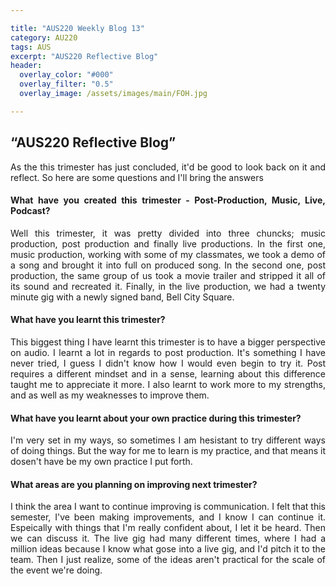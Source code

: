 ```yaml
---

title: "AUS220 Weekly Blog 13"
category: AU220
tags: AUS
excerpt: "AUS220 Reflective Blog"
header:
  overlay_color: "#000"
  overlay_filter: "0.5"
  overlay_image: /assets/images/main/FOH.jpg

---
```

<style>
body {
text-align: justify}
</style>

## “AUS220 Reflective Blog”

As the this trimester has just concluded, it'd be good to look back on it and reflect. So here are some questions and I'll bring the answers

#### What have you created this trimester - Post-Production, Music, Live, Podcast?
Well this trimester, it was pretty divided into three chuncks; music production, post production and finally live productions. In the first one, music production, working with some of my classmates, we took a demo of a song and brought it into full on produced song. In the second one, post production, the same group of us took a movie trailer and stripped it all of its sound and recreated it. Finally, in the live production, we had a twenty minute gig with a newly signed band, Bell City Square. 


#### What have you learnt this trimester?

This biggest thing I have learnt this trimester is to have a bigger perspective on audio.  I learnt a lot in regards to post production. It's something I have never tried, I guess I didn't know how I would even begin to try it. Post requires a different mindset and in a sense, learning about this difference taught me to appreciate it more. I also learnt to work more to my strengths, and as well as my weaknesses to improve them. 

#### What have you learnt about your own practice during this trimester?

I'm very set in my ways, so sometimes I am hesistant to try different ways of doing things. But the way for me to learn is my practice, and that means it dosen't have be my own practice I put forth. 

#### What areas are you planning on improving next trimester?

I think the area I want to continue improving is communication. I felt that this semester, I've been making improvements, and I know I can continue it. Espeically with things that I'm really confident about, I let it be heard. Then we can discuss it. The live gig had many different times, where I had a million ideas because I know what gose into a live gig, and I'd pitch it to the team. Then I just realize, some of the ideas aren't practical for the scale of the event we're doing. 

